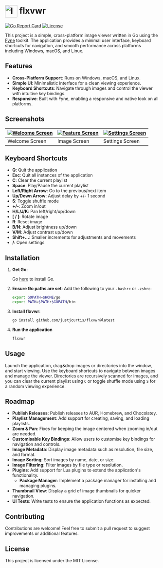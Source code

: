 # <img src="https://i.ibb.co/RNpWkb6/flxvwr.png" alt="logo" width="40" style="vertical-align: middle;"/> flxvwr

[![Go Report Card](https://goreportcard.com/badge/github.com/justjcurtis/flxvwr)](https://goreportcard.com/report/github.com/justjcurtis/flxvwr)
[![License](https://img.shields.io/github/license/justjcurtis/flxvwr)](https://github.com/justjcurtis/flxvwr/blob/main/Licence.md)

This project is a simple, cross-platform image viewer written in Go using the [Fyne](https://fyne.io/) toolkit. The application provides a minimal user interface, keyboard shortcuts for navigation, and smooth performance across platforms including Windows, macOS, and Linux.

## Features

- **Cross-Platform Support**: Runs on Windows, macOS, and Linux.
- **Simple UI**: Minimalistic interface for a clean viewing experience.
- **Keyboard Shortcuts**: Navigate through images and control the viewer with intuitive key bindings.
- **Responsive**: Built with Fyne, enabling a responsive and native look on all platforms.

## Screenshots

| [![Welcome Screen](https://i.ibb.co/H78vt6f/welcome.png)](https://ibb.co/jhXKymP) | [![Feature Screen](https://i.ibb.co/0s1hXYV/image.png)](https://ibb.co/jJqg53Z) | [![Settings Screen](https://i.ibb.co/JkkgQ4G/settings.png)](https://ibb.co/vzzRYGT) |
|---------------------------------------------|---------------------------------------------|---------------------------------------------|
| Welcome Screen                              | Image Screen                                | Settings Screen                             |

## Keyboard Shortcuts

- **Q**: Quit the application
- **Esc**: Quit all instances of the application
- **C**: Clear the current playlist
- **Space**: Play/Pause the current playlist
- **Left/Right Arrow**: Go to the previous/next item
- **Up/Down Arrow**: Adjust delay by +/- 1 second
- **S**: Toggle shuffle mode
- **+/-**: Zoom in/out
- **H/L/J/K**: Pan left/right/up/down
- **[ / ]**: Rotate image
- **R**: Reset image
- **B/N**: Adjust brightness up/down
- **V/M**: Adjust contrast up/down
- **Shift+...**: Smaller increments for adjustments and movements
- **/**: Open settings

## Installation

1. **Get Go**:

    Go [here](https://go.dev/doc/install) to install Go.

2. **Ensure Go paths are set**:
    Add the following to your `.bashrc` or `.zshrc`:
    ```bash
    export GOPATH=$HOME/go
    export PATH=$PATH:$GOPATH/bin
    ```

3. **Install flxvwr**:
    ```bash
    go install github.com/justjcurtis/flxvwr@latest
    ```

4. **Run the application**
   ```bash
   flxvwr
   ```

## Usage

Launch the application, drag&drop images or directories into the window, and start viewing. Use the keyboard shortcuts to navigate between images and manage the viewer. Directories are recursively scanned for images, and you can clear the current playlist using `C` or toggle shuffle mode using `S` for a random viewing experience.

## Roadmap

- **Publish Releases**: Publish releases to AUR, Homebrew, and Chocolatey.
- **Playlist Management**: Add support for creating, saving, and loading playlists.
- **Zoom & Pan**: Fixes for keeping the image centered when zooming in/out are needed.
- **Customisable Key Bindings**: Allow users to customise key bindings for navigation and controls.
- **Image Metadata**: Display image metadata such as resolution, file size, and format.
- **Image Sorting**: Sort images by name, date, or size.
- **Image Filtering**: Filter images by file type or resolution.
- **Plugins**: Add support for Lua plugins to extend the application's functionality.
    - **Package Manager**: Implement a package manager for installing and managing plugins.
- **Thumbnail View**: Display a grid of image thumbnails for quicker navigation.
- **UI Tests**: Write tests to ensure the application functions as expected.

## Contributing

Contributions are welcome! Feel free to submit a pull request to suggest improvements or additional features.

## License

This project is licensed under the MIT License.

